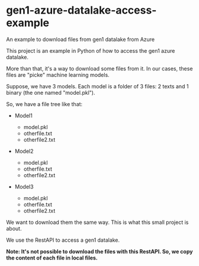 # gen1-azure-datalake-access-example
An example to download files from gen1 datalake from Azure

This project is an example in Python of how to access the gen1 azure datalake.

More than that, it's a way to download some files from it. In our cases, these files are "picke" machine learning models.

Suppose, we have 3 models. Each model is a folder of 3 files: 2 texts and 1 binary (the one named "model.pkl").

So, we have a file tree like that:

- Model1
  - model.pkl
  - otherfile.txt
  - otherfile2.txt

- Model2
  - model.pkl
  - otherfile.txt
  - otherfile2.txt
  
  
- Model3
  - model.pkl
  - otherfile.txt
  - otherfile2.txt
 
 We want to download them the same way. This is what this small project is about.
 
 We use the RestAPI to access a gen1 datalake.
 
 **Note: It's not possible to download the files with this RestAPI. So, we copy the content of each file in local files.**
